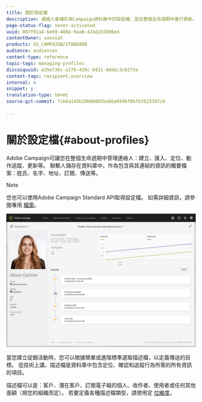 ```yaml
---
title: 關於設定檔
description: 連絡人會儲存為Campaign資料庫中的設定檔，並在整個生命週期中進行更新。
page-status-flag: never-activated
uuid: 087f91a4-6e69-488e-9aa0-424d23d396ed
contentOwner: sauviat
products: SG_CAMPAIGN/STANDARD
audience: audiences
content-type: reference
topic-tags: managing-profiles
discoiquuid: a35e736c-a17b-420c-8411-0debc3c6275a
context-tags: recipient,overview
internal: n
snippet: y
translation-type: tm+mt
source-git-commit: fcb6a145b19b68865babba659bf0bfb7623397c8

---
```



# 關於設定檔{#about-profiles}

Adobe Campaign可讓您在整個生命週期中管理連絡人：建立、匯入、定位、動作追蹤、更新等。 聯繫人儲存在資料庫中，作為包含與其連結的資訊的概要檔案：姓氏、名字、地址、訂閱、傳送等。

>[!NOTE]
>
>您也可以使用Adobe Campaign Standard API取得設定檔。 如需詳細資訊，請參閱專用 [檔案](../../api/using/retrieving-profiles.md)。

![](assets/marketing_history.png)

當您建立促銷活動時，您可以根據簡單或進階標準選取描述檔，以定義傳送的目標。 從技術上講，描述檔是資料庫中包含定位、確認和追蹤行為所需的所有資訊的項目。

描述檔可以是：客戶、潛在客戶、訂閱電子報的個人、收件者、使用者或任何其他面額（視您的組織而定）。 若要定義各種描述檔類型，請使用定 [位維度](../../automating/using/query.md#targeting-dimensions-and-resources)。
